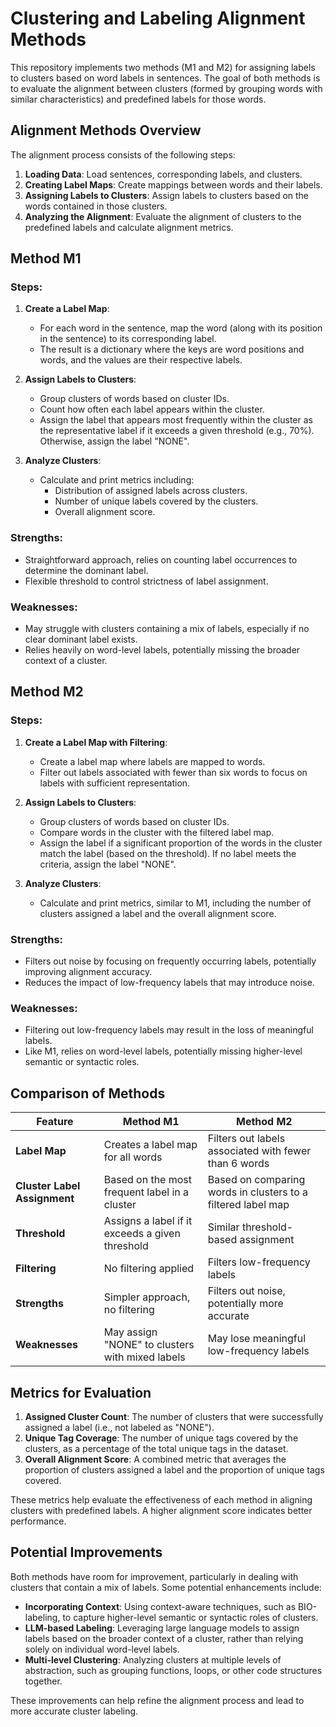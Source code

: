 # Clustering and Labeling Alignment Methods

This repository implements two methods (M1 and M2) for assigning labels to clusters based on word labels in sentences. The goal of both methods is to evaluate the alignment between clusters (formed by grouping words with similar characteristics) and predefined labels for those words.

## Alignment Methods Overview

The alignment process consists of the following steps:

1. **Loading Data**: Load sentences, corresponding labels, and clusters.
2. **Creating Label Maps**: Create mappings between words and their labels.
3. **Assigning Labels to Clusters**: Assign labels to clusters based on the words contained in those clusters.
4. **Analyzing the Alignment**: Evaluate the alignment of clusters to the predefined labels and calculate alignment metrics.

## Method M1

### Steps:
1. **Create a Label Map**: 
   - For each word in the sentence, map the word (along with its position in the sentence) to its corresponding label.
   - The result is a dictionary where the keys are word positions and words, and the values are their respective labels.

2. **Assign Labels to Clusters**:
   - Group clusters of words based on cluster IDs.
   - Count how often each label appears within the cluster.
   - Assign the label that appears most frequently within the cluster as the representative label if it exceeds a given threshold (e.g., 70%). Otherwise, assign the label "NONE".

3. **Analyze Clusters**:
   - Calculate and print metrics including:
     - Distribution of assigned labels across clusters.
     - Number of unique labels covered by the clusters.
     - Overall alignment score.

### Strengths:
- Straightforward approach, relies on counting label occurrences to determine the dominant label.
- Flexible threshold to control strictness of label assignment.

### Weaknesses:
- May struggle with clusters containing a mix of labels, especially if no clear dominant label exists.
- Relies heavily on word-level labels, potentially missing the broader context of a cluster.

## Method M2

### Steps:
1. **Create a Label Map with Filtering**:
   - Create a label map where labels are mapped to words.
   - Filter out labels associated with fewer than six words to focus on labels with sufficient representation.

2. **Assign Labels to Clusters**:
   - Group clusters of words based on cluster IDs.
   - Compare words in the cluster with the filtered label map.
   - Assign the label if a significant proportion of the words in the cluster match the label (based on the threshold). If no label meets the criteria, assign the label "NONE".

3. **Analyze Clusters**:
   - Calculate and print metrics, similar to M1, including the number of clusters assigned a label and the overall alignment score.

### Strengths:
- Filters out noise by focusing on frequently occurring labels, potentially improving alignment accuracy.
- Reduces the impact of low-frequency labels that may introduce noise.

### Weaknesses:
- Filtering out low-frequency labels may result in the loss of meaningful labels.
- Like M1, relies on word-level labels, potentially missing higher-level semantic or syntactic roles.

## Comparison of Methods

| Feature                      | Method M1                                   | Method M2                                   |
|------------------------------|---------------------------------------------|---------------------------------------------|
| **Label Map**                 | Creates a label map for all words           | Filters out labels associated with fewer than 6 words |
| **Cluster Label Assignment**  | Based on the most frequent label in a cluster | Based on comparing words in clusters to a filtered label map |
| **Threshold**                 | Assigns a label if it exceeds a given threshold | Similar threshold-based assignment |
| **Filtering**                 | No filtering applied                        | Filters low-frequency labels |
| **Strengths**                 | Simpler approach, no filtering              | Filters out noise, potentially more accurate |
| **Weaknesses**                | May assign "NONE" to clusters with mixed labels | May lose meaningful low-frequency labels    |

## Metrics for Evaluation

1. **Assigned Cluster Count**: The number of clusters that were successfully assigned a label (i.e., not labeled as "NONE").
2. **Unique Tag Coverage**: The number of unique tags covered by the clusters, as a percentage of the total unique tags in the dataset.
3. **Overall Alignment Score**: A combined metric that averages the proportion of clusters assigned a label and the proportion of unique tags covered.

These metrics help evaluate the effectiveness of each method in aligning clusters with predefined labels. A higher alignment score indicates better performance.

## Potential Improvements

Both methods have room for improvement, particularly in dealing with clusters that contain a mix of labels. Some potential enhancements include:
- **Incorporating Context**: Using context-aware techniques, such as BIO-labeling, to capture higher-level semantic or syntactic roles of clusters.
- **LLM-based Labeling**: Leveraging large language models to assign labels based on the broader context of a cluster, rather than relying solely on individual word-level labels.
- **Multi-level Clustering**: Analyzing clusters at multiple levels of abstraction, such as grouping functions, loops, or other code structures together.

These improvements can help refine the alignment process and lead to more accurate cluster labeling.
